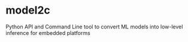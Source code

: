 # model2c

Python API and Command Line tool to convert ML models into low-level inference for embedded platforms


